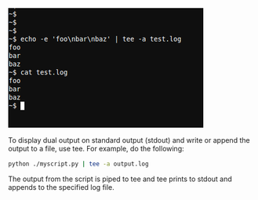 <img alt="" src="/img/uploads/2011-11/bash-write-stdout-to-file-using-tee.png" />

To display dual output on standard output (stdout) and write or append the output to a file, use tee. For example, do the following:
```sh
python ./myscript.py | tee -a output.log
```

The output from the script is piped to tee and tee prints to stdout and appends to the specified log file.
